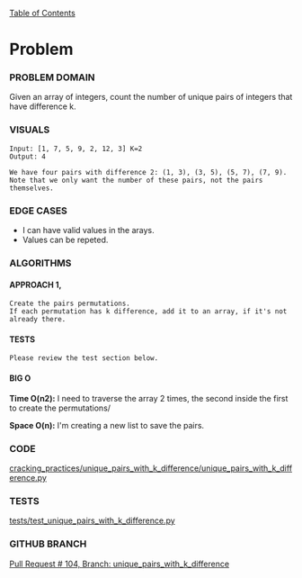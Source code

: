 [Table of Contents](../../README.md)

# Problem

<!-- [Whiteboard approach](x_x) -->

### PROBLEM DOMAIN
Given an array of integers, count the number of unique pairs of integers that have difference k.

### VISUALS

```
Input: [1, 7, 5, 9, 2, 12, 3] K=2
Output: 4

We have four pairs with difference 2: (1, 3), (3, 5), (5, 7), (7, 9).
Note that we only want the number of these pairs, not the pairs themselves.

```

### EDGE CASES

- I can have valid values in the arays.
- Values can be repeted.

### ALGORITHMS

#### APPROACH 1,

```
Create the pairs permutations.
If each permutation has k difference, add it to an array, if it's not already there.

```

#### TESTS

```
Please review the test section below.
```

#### BIG O

**Time O(n2):** I need to traverse the array 2 times, the second inside the first to create the permutations/

**Space O(n):** I'm creating a new list to save the pairs.

### CODE

[cracking_practices/unique_pairs_with_k_difference/unique_pairs_with_k_difference.py](unique_pairs_with_k_difference.py)

### TESTS

[tests/test_unique_pairs_with_k_difference.py](../../tests/test_unique_pairs_with_k_difference.py)

### GITHUB BRANCH

[Pull Request # 104, Branch: unique_pairs_with_k_difference](https://github.com/ilealm/cracking-practices/pull/104)
